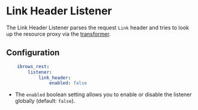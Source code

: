 # Link Header Listener

The Link Header Listener parses the request `Link` header and tries to look up the resource proxy via the [transformer](../transformer.md).

## Configuration
```yml
    ibrows_rest:
        listener:
            link_header:
                enabled: false
```
 - The `enabled` boolean setting allows you to enable or disable the listener globally (default: `false`).